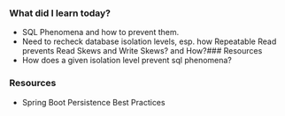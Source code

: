 ### What did I learn today?
- SQL Phenomena and how to prevent them.
- Need to recheck database isolation levels, esp. how Repeatable Read prevents Read Skews and Write Skews? and How?### Resources
- How does a given isolation level prevent sql phenomena?

### Resources
- Spring Boot Persistence Best Practices